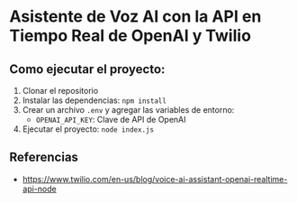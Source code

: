 # Asistente de Voz AI con la API en Tiempo Real de OpenAI y Twilio

## Como ejecutar el proyecto:

1. Clonar el repositorio
2. Instalar las dependencias: `npm install`
3. Crear un archivo `.env` y agregar las variables de entorno:
    - `OPENAI_API_KEY`: Clave de API de OpenAI
4. Ejecutar el proyecto: `node index.js`


## Referencias

- https://www.twilio.com/en-us/blog/voice-ai-assistant-openai-realtime-api-node
